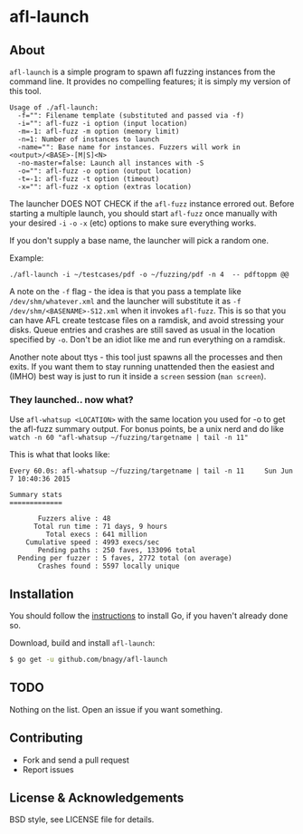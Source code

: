 afl-launch
=======

## About

`afl-launch` is a simple program to spawn afl fuzzing instances from the
command line. It provides no compelling features; it is simply my version of
this tool.

```
Usage of ./afl-launch:
  -f="": Filename template (substituted and passed via -f)
  -i="": afl-fuzz -i option (input location)
  -m=-1: afl-fuzz -m option (memory limit)
  -n=1: Number of instances to launch
  -name="": Base name for instances. Fuzzers will work in <output>/<BASE>-[M|S]<N>
  -no-master=false: Launch all instances with -S
  -o="": afl-fuzz -o option (output location)
  -t=-1: afl-fuzz -t option (timeout)
  -x="": afl-fuzz -x option (extras location)
```

The launcher DOES NOT CHECK if the `afl-fuzz` instance errored out. Before
starting a multiple launch, you should start `afl-fuzz` once manually with your
desired `-i` `-o` `-x` (etc) options to make sure everything works.

If you don't supply a base name, the launcher will pick a random one.

Example:
```
./afl-launch -i ~/testcases/pdf -o ~/fuzzing/pdf -n 4  -- pdftoppm @@
```

A note on the `-f` flag - the idea is that you pass a template like
`/dev/shm/whatever.xml` and the launcher will substitute it as `-f
/dev/shm/<BASENAME>-S12.xml` when it invokes `afl-fuzz`. This is so that you can
have AFL create testcase files on a ramdisk, and avoid stressing your disks.
Queue entries and crashes are still saved as usual in the location specified
by `-o`. Don't be an idiot like me and run everything on a ramdisk.

Another note about ttys - this tool just spawns all the processes and then
exits. If you want them to stay running unattended then the easiest and (IMHO)
best way is just to run it inside a `screen` session (`man screen`).

### They launched.. now what?

Use `afl-whatsup <LOCATION>` with the same location you used for -o to get the
afl-fuzz summary output. For bonus points, be a unix nerd and do like `watch
-n 60 "afl-whatsup ~/fuzzing/targetname | tail -n 11"`

This is what that looks like:
```
Every 60.0s: afl-whatsup ~/fuzzing/targetname | tail -n 11     Sun Jun  7 10:40:36 2015

Summary stats
=============

       Fuzzers alive : 48
      Total run time : 71 days, 9 hours
         Total execs : 641 million
    Cumulative speed : 4993 execs/sec
       Pending paths : 250 faves, 133096 total
  Pending per fuzzer : 5 faves, 2772 total (on average)
       Crashes found : 5597 locally unique
```

## Installation

You should follow the [instructions](https://golang.org/doc/install) to
install Go, if you haven't already done so.

Download, build and install `afl-launch`:
```bash
$ go get -u github.com/bnagy/afl-launch
```

## TODO

Nothing on the list. Open an issue if you want something.

## Contributing

* Fork and send a pull request
* Report issues

## License & Acknowledgements

BSD style, see LICENSE file for details.

